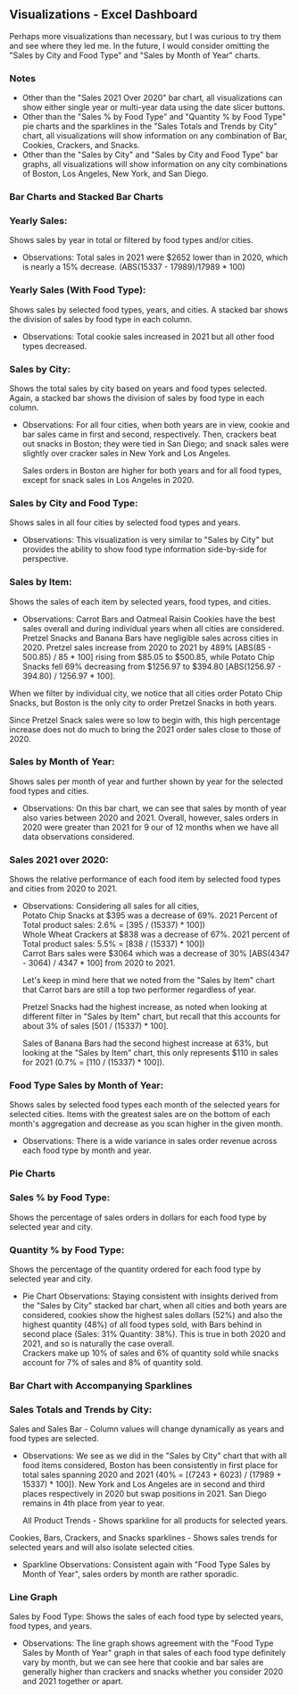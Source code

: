## Visualizations - Excel Dashboard
Perhaps more visualizations than necessary, but I was curious to try them and see where they led me. In the future, I would consider omitting the "Sales by City and Food Type" and "Sales by Month of Year" charts.

### **Notes**
* Other than the "Sales 2021 Over 2020" bar chart, all visualizations can show either single year or multi-year data using the date slicer buttons.  
* Other than the "Sales % by Food Type" and "Quantity % by Food Type" pie charts and the sparklines in the  "Sales Totals and Trends by City" chart, all visualizations will show information on any combination of Bar, Cookies, Crackers, and Snacks.
* Other than the "Sales by City" and "Sales by City and Food Type" bar graphs, all visualizations will show information on any city combinations of Boston, Los Angeles, New York, and San Diego.

### **Bar Charts and Stacked Bar Charts**  
### Yearly Sales:  
Shows sales by year in total or filtered by food types and/or cities.

* Observations: Total sales in 2021 were $2652 lower than in 2020, which is nearly a 15% decrease. (ABS(15337 - 17989)/17989 * 100)

### Yearly Sales (With Food Type):  
Shows sales by selected food types, years, and cities. A stacked bar shows the division of sales by food type in each column.

* Observations: Total cookie sales increased in 2021 but all other food types decreased.

### Sales by City:
Shows the total sales by city based on years and food types selected. Again, a stacked bar shows the division of sales by food type in each column.

* Observations: For all four cities, when both years are in view, cookie and bar sales came in first and second, respectively. Then, crackers beat out snacks in Boston; they were tied in San Diego; and snack sales were slightly over cracker sales in New York and Los Angeles.

    Sales orders in Boston are higher for both years and for all food types, except for snack sales in Los Angeles in 2020.

### Sales by City and Food Type:
Shows sales in all four cities by selected food types and years.

* Observations: This visualization is very similar to "Sales by City" but provides the ability to show food type information side-by-side for perspective.

### Sales by Item:
Shows the sales of each item by selected years, food types, and cities.

* Observations: Carrot Bars and Oatmeal Raisin Cookies have the best sales overall and during individual years when all cities are considered. Pretzel Snacks and Banana Bars have negligible sales across cities in 2020. Pretzel sales increase from 2020 to 2021 by 489% [ABS(85 - 500.85) / 85 * 100] rising from $85.05 to $500.85, while Potato Chip Snacks fell 69% decreasing from $1256.97 to $394.80 [ABS(1256.97 - 394.80) / 1256.97 * 100]. 

When we filter by individual city, we notice that all cities order Potato Chip Snacks, but Boston is the only city to order Pretzel Snacks in both years.

Since Pretzel Snack sales were so low to begin with, this high percentage increase does not do much to bring the 2021 order sales close to those of 2020.

### Sales by Month of Year:  
Shows sales per month of year and further shown by year for the selected food types and cities.

* Observations: On this bar chart, we can see that sales by month of year also varies between 2020 and 2021. Overall, however, sales orders in 2020 were greater than 2021 for 9 our of 12 months when we have all data observations considered.

### Sales 2021 over 2020:
Shows the relative performance of each food item by selected food types and cities from 2020 to 2021.

* Observations: Considering all sales for all cities,  
    Potato Chip Snacks at $395 was a decrease of 69%. 2021 Percent of Total product sales: 2.6% = [395 / (15337) * 100])  
    Whole Wheat Crackers at $838 was a decrease of 67%. 2021 percent of Total product sales: 5.5% = [838 / (15337) * 100])  
    Carrot Bars sales were $3064 which was a decrease of 30% [ABS(4347 - 3064) / 4347 * 100] from 2020 to 2021. 
    
    Let's keep in mind here that we noted from the "Sales by Item" chart that Carrot bars are still a top two performer regardless of year.  

    Pretzel Snacks had the highest increase, as noted when looking at different filter in "Sales by Item" chart, but recall that this accounts for about 3%  of sales [501 / (15337) * 100].  

    Sales of Banana Bars had the second highest increase at 63%, but looking at the "Sales by Item" chart, this only represents $110 in sales for 2021 (0.7% = [110 / (15337) * 100]).

### Food Type Sales by Month of Year:  
Shows sales by selected food types each month of the selected years for selected cities. Items with the greatest sales are on the bottom of each month's aggregation and decrease as you scan higher in the given month.

* Observations: There is a wide variance in sales order revenue across each food type by month and year.

### **Pie Charts**  
### Sales % by Food Type:
Shows the percentage of sales orders in dollars for each food type by selected year and city.

### Quantity % by Food Type:
Shows the percentage of the quantity ordered for each food type by selected year and city.

* Pie Chart Observations: Staying consistent with insights derived from the "Sales by City" stacked bar chart, when all cities and both years are considered, cookies show the highest sales dollars (52%) and also the highest quantity (48%) of all food types sold, with Bars behind in second place (Sales: 31% Quantity: 38%). This is true in both 2020 and 2021, and so is naturally the case overall.  
    Crackers make up 10% of sales and 6% of quantity sold while snacks account for 7% of sales and 8% of quantity sold.

### **Bar Chart with Accompanying Sparklines**  
### Sales Totals and Trends by City:
Sales and Sales Bar - Column values will change dynamically as years and food types are selected.

* Observations: We see as we did in the "Sales by City" chart that with all food items considered, Boston has been consistently in first place for total sales spanning 2020 and 2021 (40% = [(7243 + 6023) / (17989 + 15337) * 100]). New York and Los Angeles are in second and third places respectively in 2020 but swap positions in 2021. San Diego remains in 4th place from year to year.

    All Product Trends - Shows sparkline for all products for selected years.

Cookies, Bars, Crackers, and Snacks sparklines - Shows sales trends for selected years and will also isolate selected cities.

* Sparkline Observations: Consistent again with "Food Type Sales by Month of Year", sales orders by month are rather sporadic.

### **Line Graph**  
Sales by Food Type:
Shows the sales of each food type by selected years, food types, and years.

* Observations: The line graph shows agreement with the "Food Type Sales by Month of Year" graph in that sales of each food type definitely vary by month, but we can see here that cookie and bar sales are generally higher than crackers and snacks whether you consider 2020 and 2021 together or apart.
